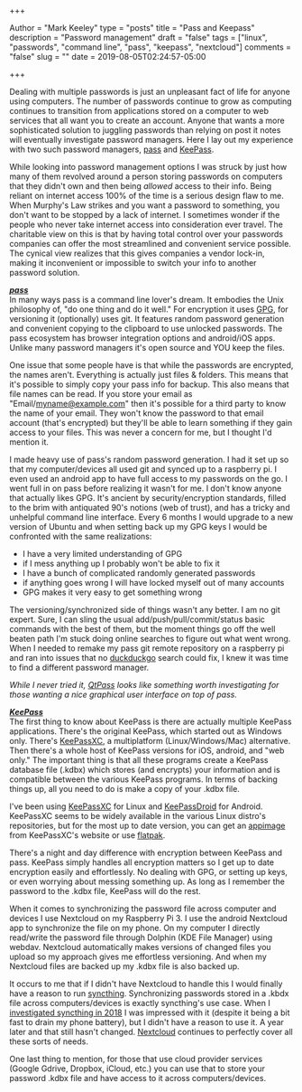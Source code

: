 +++

Author = "Mark Keeley"
type = "posts"
title = "Pass and Keepass"
description = "Password management"
draft = "false"
tags = ["linux", "passwords", "command line", "pass", "keepass", "nextcloud"]
comments = "false"
slug = ""
date = 2019-08-05T02:24:57-05:00

+++

Dealing with multiple passwords is just an unpleasant fact of life for anyone using computers. The number of passwords continue to grow as computing continues to transition from applications stored on a computer to web services that all want you to create an account. Anyone that wants a more sophisticated solution to juggling passwords than relying on post it notes will eventually investigate password managers. Here I lay out my experience with two such password managers, [pass](https://www.passwordstore.org/) and [KeePass](https://keepass.info/).

<!--more-->

While looking into password management options I was struck by just how many of them revolved around a person storing passwords on computers that they didn't own and then being _allowed_ access to their info. Being reliant on internet access 100% of the time is a serious design flaw to me. When Murphy's Law strikes and you want a password to something, you don't want to be stopped by a lack of internet. I sometimes wonder if the people who never take internet access into consideration ever travel. The charitable view on this is that by having total control over your passwords companies can offer the most streamlined and convenient service possible. The cynical view realizes that this gives companies a vendor lock-in, making it inconvenient or impossible to switch your info to another password solution.

**_[pass](https://www.passwordstore.org/)_**  
In many ways pass is a command line lover's dream. It embodies the Unix philosophy of, "do one thing and do it well." For encryption it uses [GPG](https://gnupg.org/), for versioning it (optionally) uses git. It features random password generation and convenient copying to the clipboard to use unlocked passwords. The pass ecosystem has browser integration options and android/iOS apps. Unlike many password managers it's open source and YOU keep the files.

One issue that some people have is that while the passwords are encrypted, the names aren't. Everything is actually just files & folders. This means that it's possible to simply copy your pass info for backup. This also means that file names can be read. If you store your email as "Email/myname@example.com" then it's possible for a third party to know the name of your email. They won't know the password to that email account (that's encrypted) but they'll be able to learn something if they gain access to your files. This was never a concern for me, but I thought I'd mention it.

I made heavy use of pass's random password generation. I had it set up so that my computer/devices all used git and synced up to a raspberry pi. I even used an android app to have full access to my passwords on the go. I went full in on pass before realizing it wasn't for me. I don't know anyone that actually likes GPG. It's ancient by security/encryption standards, filled to the brim with antiquated 90's notions (web of trust), and has a tricky and unhelpful command line interface. Every 6 months I would upgrade to a new version of Ubuntu and when setting back up my GPG keys I would be confronted with the same realizations:

* I have a very limited understanding of GPG
* if I mess anything up I probably won't be able to fix it
* I have a bunch of complicated randomly generated passwords
* if anything goes wrong I will have locked myself out of many accounts
* GPG makes it very easy to get something wrong

The versioning/synchronized side of things wasn't any better. I am no git expert. Sure, I can sling the usual add/push/pull/commit/status basic commands with the best of them, but the moment things go off the well beaten path I'm stuck doing online searches to figure out what went wrong. When I needed to remake my pass git remote repository on a raspberry pi and ran into issues that no [duckduckgo](https://duckduckgo.com/) search could fix, I knew it was time to find a different password manager.

_While I never tried it, [QtPass](https://qtpass.org/) looks like something worth investigating for those wanting a nice graphical user interface on top of pass._

**_[KeePass](https://keepass.info/)_**  
The first thing to know about KeePass is there are actually multiple KeePass applications. There's the original KeePass, which started out as Windows only. There's [KeePassXC](https://keepassxc.org/), a multiplatform (Linux/Windows/Mac) alternative. Then there's a whole host of KeePass versions for iOS, android, and "web only." The important thing is that all these programs create a KeePass database file (.kdbx) which stores (and encrypts) your information and is compatible between the various KeePass programs. In terms of backing things up, all you need to do is make a copy of your .kdbx file.

I've been using [KeePassXC](https://keepassxc.org/) for Linux and [KeePassDroid](http://www.keepassdroid.com/) for Android. KeePassXC seems to be widely available in the various Linux distro's repositories, but for the most up to date version, you can get an [appimage](https://appimage.org/) from KeePassXC's website or use [flatpak](https://flathub.org/apps/details/org.keepassxc.KeePassXC).

There's a night and day difference with encryption between KeePass and pass. KeePass simply handles all encryption matters so I get up to date encryption easily and effortlessly. No dealing with GPG, or setting up keys, or even worrying about messing something up. As long as I remember the password to the .kdbx file, KeePass will do the rest.

When it comes to synchronizing the password file across computer and devices I use Nextcloud on my Raspberry Pi 3. I use the android Nextcloud app to synchronize the file on my phone. On my computer I directly read/write the password file through Dolphin (KDE File Manager) using webdav. Nextcloud automatically makes versions of changed files you upload so my approach gives me effortless versioning. And when my Nextcloud files are backed up my .kdbx file is also backed up.

It occurs to me that if I didn't have Nextcloud to handle this I would finally have a reason to run [syncthing](https://syncthing.net/). Synchronizing passwords stored in a .kbdx file across computers/devices is exactly syncthing's use case. When I [investigated syncthing in 2018](/2018/syncthing/) I was impressed with it (despite it being a bit fast to drain my phone battery), but I didn't have a reason to use it. A year later and that still hasn't changed. [Nextcloud](/tags/nextcloud/) continues to perfectly cover all these sorts of needs.

One last thing to mention, for those that use cloud provider services (Google Gdrive, Dropbox, iCloud, etc.) you can use that to store your password .kdbx file and have access to it across computers/devices.
